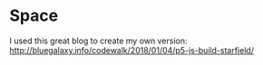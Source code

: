 # Space

I used this great blog to create my own version: http://bluegalaxy.info/codewalk/2018/01/04/p5-js-build-starfield/
